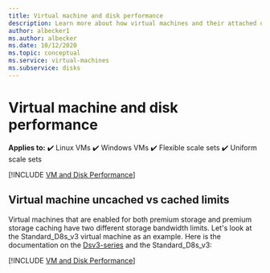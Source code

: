 ```yaml
---
title: Virtual machine and disk performance
description: Learn more about how virtual machines and their attached disks work in combination for performance.
author: albecker1
ms.author: albecker
ms.date: 10/12/2020
ms.topic: conceptual
ms.service: virtual-machines
ms.subservice: disks
---
```

# Virtual machine and disk performance

**Applies to:** :heavy_check_mark: Linux VMs :heavy_check_mark: Windows VMs :heavy_check_mark: Flexible scale sets :heavy_check_mark: Uniform scale sets

[!INCLUDE [VM and Disk Performance](../../includes/virtual-machine-disk-performance.md)]

## Virtual machine uncached vs cached limits
Virtual machines that are enabled for both premium storage and premium storage caching have two different storage bandwidth limits. Let's look at the Standard_D8s_v3 virtual machine as an example. Here is the documentation on the [Dsv3-series](dv3-dsv3-series.md) and the Standard_D8s_v3:

[!INCLUDE [VM and Disk Performance](../../includes/virtual-machine-disk-performance-2.md)]

